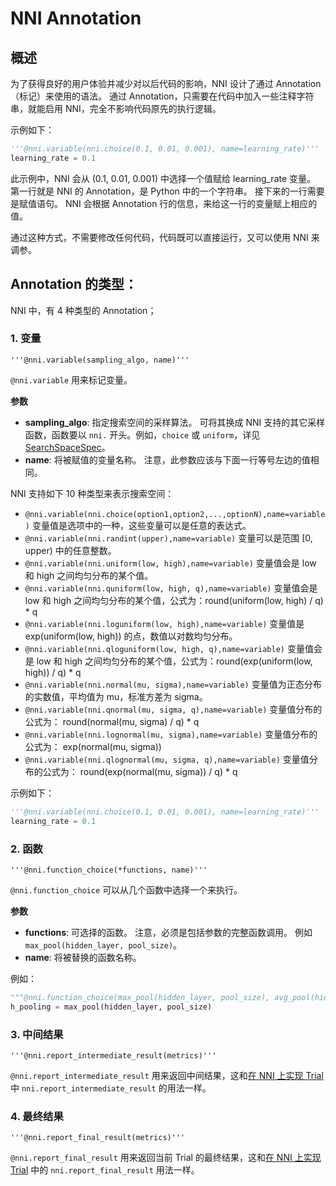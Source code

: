 # NNI Annotation

## 概述

为了获得良好的用户体验并减少对以后代码的影响，NNI 设计了通过 Annotation（标记）来使用的语法。 通过 Annotation，只需要在代码中加入一些注释字符串，就能启用 NNI，完全不影响代码原先的执行逻辑。

示例如下：

```python
'''@nni.variable(nni.choice(0.1, 0.01, 0.001), name=learning_rate)'''
learning_rate = 0.1
```

此示例中，NNI 会从 (0.1, 0.01, 0.001) 中选择一个值赋给 learning_rate 变量。 第一行就是 NNI 的 Annotation，是 Python 中的一个字符串。 接下来的一行需要是赋值语句。 NNI 会根据 Annotation 行的信息，来给这一行的变量赋上相应的值。

通过这种方式，不需要修改任何代码，代码既可以直接运行，又可以使用 NNI 来调参。

## Annotation 的类型：

NNI 中，有 4 种类型的 Annotation；

### 1. 变量

`'''@nni.variable(sampling_algo, name)'''`

`@nni.variable` 用来标记变量。

**参数**

- **sampling_algo**: 指定搜索空间的采样算法。 可将其换成 NNI 支持的其它采样函数，函数要以 `nni.` 开头。例如，`choice` 或 `uniform`，详见 [SearchSpaceSpec](https://nni.readthedocs.io/zh/latest/Tutorial/SearchSpaceSpec.html)。
- **name**: 将被赋值的变量名称。 注意，此参数应该与下面一行等号左边的值相同。

NNI 支持如下 10 种类型来表示搜索空间：

- `@nni.variable(nni.choice(option1,option2,...,optionN),name=variable)` 变量值是选项中的一种，这些变量可以是任意的表达式。
- `@nni.variable(nni.randint(upper),name=variable)` 变量可以是范围 [0, upper) 中的任意整数。
- `@nni.variable(nni.uniform(low, high),name=variable)` 变量值会是 low 和 high 之间均匀分布的某个值。
- `@nni.variable(nni.quniform(low, high, q),name=variable)` 变量值会是 low 和 high 之间均匀分布的某个值，公式为：round(uniform(low, high) / q) * q
- `@nni.variable(nni.loguniform(low, high),name=variable)` 变量值是 exp(uniform(low, high)) 的点，数值以对数均匀分布。
- `@nni.variable(nni.qloguniform(low, high, q),name=variable)` 变量值会是 low 和 high 之间均匀分布的某个值，公式为：round(exp(uniform(low, high)) / q) * q
- `@nni.variable(nni.normal(mu, sigma),name=variable)` 变量值为正态分布的实数值，平均值为 mu，标准方差为 sigma。
- `@nni.variable(nni.qnormal(mu, sigma, q),name=variable)` 变量值分布的公式为： round(normal(mu, sigma) / q) * q
- `@nni.variable(nni.lognormal(mu, sigma),name=variable)` 变量值分布的公式为： exp(normal(mu, sigma))
- `@nni.variable(nni.qlognormal(mu, sigma, q),name=variable)` 变量值分布的公式为： round(exp(normal(mu, sigma)) / q) * q

示例如下：

```python
'''@nni.variable(nni.choice(0.1, 0.01, 0.001), name=learning_rate)'''
learning_rate = 0.1
```

### 2. 函数

`'''@nni.function_choice(*functions, name)'''`

`@nni.function_choice` 可以从几个函数中选择一个来执行。

**参数**

- **functions**: 可选择的函数。 注意，必须是包括参数的完整函数调用。 例如 `max_pool(hidden_layer, pool_size)`。
- **name**: 将被替换的函数名称。

例如：

```python
"""@nni.function_choice(max_pool(hidden_layer, pool_size), avg_pool(hidden_layer, pool_size), name=max_pool)"""
h_pooling = max_pool(hidden_layer, pool_size)
```

### 3. 中间结果

`'''@nni.report_intermediate_result(metrics)'''`

`@nni.report_intermediate_result` 用来返回中间结果，这和[在 NNI 上实现 Trial](https://nni.readthedocs.io/zh/latest/TrialExample/Trials.html) 中 `nni.report_intermediate_result` 的用法一样。

### 4. 最终结果

`'''@nni.report_final_result(metrics)'''`

`@nni.report_final_result` 用来返回当前 Trial 的最终结果，这和[在 NNI 上实现 Trial](https://nni.readthedocs.io/zh/latest/TrialExample/Trials.html) 中的 `nni.report_final_result` 用法一样。